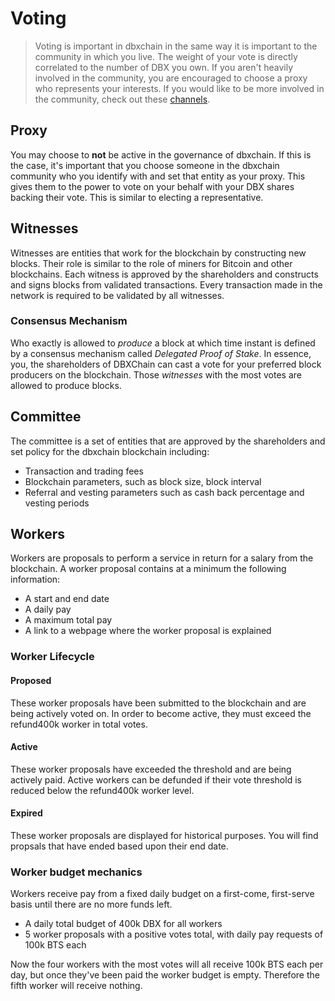 # Voting

> Voting is important in dbxchain in the same way it is important to the community in which you live. The weight of your vote is directly correlated to the number of DBX you own. If you aren't heavily involved in the community, you are encouraged to choose a proxy who represents your interests. If you would like to be more involved in the community, check out these [channels](/help/introduction/dbxchain).

## Proxy

You may choose to **not** be active in the governance of dbxchain. If this is the case, it's important that you choose someone in the dbxchain community who you identify with and set that entity as your proxy. This gives them to the power to vote on your behalf with your DBX shares backing their vote. This is similar to electing a representative.

## Witnesses

Witnesses are entities that work for the blockchain by constructing new blocks. Their role is similar to the role of miners for Bitcoin and other blockchains. Each witness is approved by the shareholders and constructs and signs blocks from validated transactions. Every transaction made in the network is required to be validated by all witnesses.

### Consensus Mechanism

Who exactly is allowed to *produce* a block at which time instant is defined by a
consensus mechanism called *Delegated Proof of Stake*. In essence, you, the
shareholders of DBXChain can cast a vote for your preferred block producers on the blockchain. Those *witnesses* with the most votes are allowed to produce blocks.


## Committee

The committee is a set of entities that are approved by the shareholders and set policy for the dbxchain blockchain including:

* Transaction and trading fees
* Blockchain parameters, such as block size, block interval
* Referral and vesting parameters such as cash back percentage and vesting periods

## Workers

Workers are proposals to perform a service in return for a salary from the blockchain. A worker proposal contains at a minimum the following information:

* A start and end date
* A daily pay
* A maximum total pay
* A link to a webpage where the worker proposal is explained

### Worker Lifecycle

#### Proposed
These worker proposals have been submitted to the blockchain and are being actively voted on. In order to become active, they must exceed the refund400k worker in total votes.
#### Active
These worker proposals have exceeded the threshold and are being actively paid. Active workers can be defunded if their vote threshold is reduced below the refund400k worker level.
#### Expired
These worker proposals are displayed for historical purposes. You will find propsals that have ended based upon their end date.

### Worker budget mechanics
Workers receive pay from a fixed daily budget on a first-come, first-serve basis until there are no more funds left.

* A daily total budget of 400k DBX for all workers
* 5 worker proposals with a positive votes total, with daily pay requests of 100k BTS each

Now the four workers with the most votes will all receive 100k BTS each per day, but once they've been paid the worker budget is empty. Therefore the fifth worker will receive nothing.

